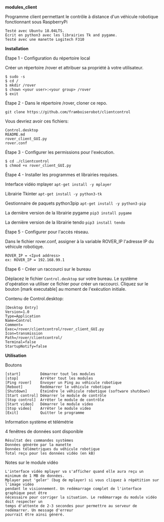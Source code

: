 **modules_client**

Programme client permettant le contrôle à distance d'un véhicule robotique fonctionnant sous RaspberryPi

  ```
  Testé avec Ubuntu 18.04LTS.
  Écrit en python3 avec les librairies Tk and pygame.
  Testé avec une manette Logitech F310
  ```
  
**Installation**

Étape 1 - Configuration du répertoire local

Créer un répertoire /rover et attribuer sa propriété à votre utilisateur.

  ```
  $ sudo -s 
  $ cd /
  $ mkdir /rover
  $ chown <your user>:<your group> /rover
  $ exit
  ```

Étape 2 - Dans le répertoire /rover, cloner ce repo.

  ```git clone https://github.com/framboiserobot/clientcontrol```
  
Vous devriez avoir ces fichiers:
  ```
  Control.desktop
  README.md
  rover_client_GUI.py
  rover.conf
  ```
  
Étape 3 - Configurer les permissions pour l'exécution.

  ```
  $ cd ./clientcontrol
  $ chmod +x rover_client_GUI.py
  ```

Étape 4 - Installer les programmes et librairies requises.

Interface vidéo mplayer
  ```apt-get install -y mplayer```

Librairie Tkinter
  ```apt-get install -y python3-tk```

Gestionnaire de paquets python3pip
  ```apt-get install -y python3-pip```

La dernière version de la librairie pygame
  ```pip3 install pygame```

La dernière version de la librairie tendo
  ```pip3 install tendo```
  
Étape 5 - Configurer pour l'accès réseau. 

Dans le fichier rover.conf, assigner à la variable ROVER_IP l'adresse IP du véhicule robotiqye.
  ```
  ROVER_IP = <Ipv4 address>
  ex: ROVER_IP = 192.168.99.1
  ```
  
Étape 6 - Créer un raccourci sur le bureau 

Déplacez le fichier ```Control.desktop``` sur votre bureau. Le système d'opération va utiliser ce fichier pour créer un raccourci. Cliquez sur le bouton [mark executable] au moment de l'exécution initiale.

  Contenu de Control.desktop:
  
  ```
  [Desktop Entry]
  Version=1.0
  Type=Application
  Name=Control
  Comment=
  Exec=/rover/clientcontrol/rover_client_GUI.py
  Icon=transmission
  Path=/rover/clientcontrol/
  Terminal=false
  StartupNotify=false

  ```
 
**Utilisation**

Boutons 
```
[start]         Démarrer tout les modules
[stop]          Arrêter tout les modules
[Ping rover]    Envoyer un Ping au véhicule robotique
[Reboot]        Redémarrer le véhicule robotique
[Shutdown]      Éteindre le véhicule robotique (software shutdown)
[Start control] Démarrer le module de contrôle
[Stop control]  Arrêter le module de contrôle
[Start video]   Démarrer le module video
[Stop video]    Arrêter le module video
[Exit]          Quitter le programme
```

Information système et télémétrie

4 fenêtres de données sont disponible
```
Résultat des commandes systèmes
Données générée par la manette
Données télémetriques du véhicule robotique
Total reçu pour les données vidéo (en kB) 
```
Notes sur le module vidéo 
```
L'interface vidéo mplayer va s'afficher quand elle aura reçu un minimum de 1 MB de données.
Mplayer peut 'geler' (bug de mplayer) si vous cliquez à répétition sur l'image vidéo 
pendant le visionnement. Un redémarrage complet de l'interface graphique peut être 
nécessaire pour corriger la situation. Le redémarrage du module vidéo doit respecter un 
temps d'attente de 2-3 secondes pour permettre au serveur de redémarrer. Un message d'erreur
pourrait être ainsi généré.
```
